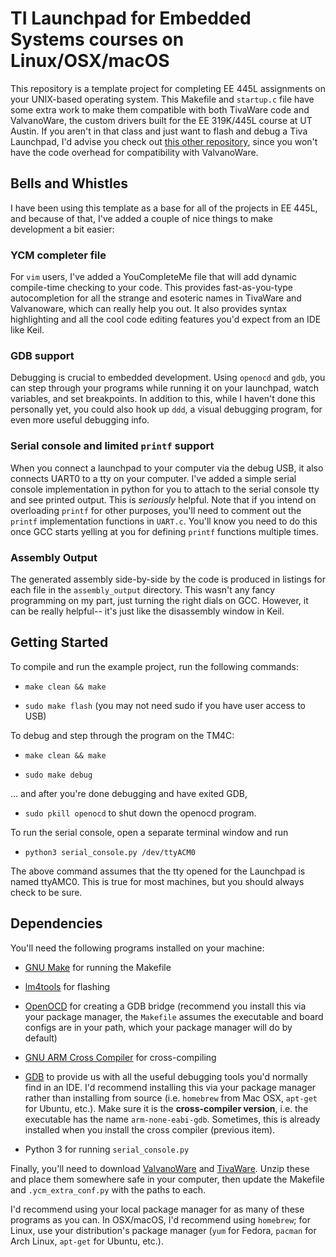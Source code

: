 # TI Launchpad for Embedded Systems courses on Linux/OSX/macOS

This repository is a template project for completing EE 445L assignments on
your UNIX-based operating system. This Makefile and `startup.c` file have some
extra work to make them compatible with both TivaWare code and ValvanoWare, the
custom drivers built for the EE 319K/445L course at UT Austin. If you aren't
in that class and just want to flash and debug a Tiva Launchpad, I'd advise you
check out [this other repository][tiva-project], since you won't have the code
overhead for compatibility with ValvanoWare.

## Bells and Whistles

I have been using this template as a base for all of the projects in EE 445L,
and because of that, I've added a couple of nice things to make development a
bit easier:

### YCM completer file

For `vim` users, I've added a YouCompleteMe file that will add dynamic
compile-time checking to your code. This provides fast-as-you-type
autocompletion for all the strange and esoteric names in TivaWare and
Valvanoware, which can really help you out. It also provides syntax
highlighting and all the cool code editing features you'd expect from an IDE
like Keil.

### GDB support

Debugging is crucial to embedded development. Using `openocd` and `gdb`, you
can step through your programs while running it on your launchpad, watch
variables, and set breakpoints. In addition to this, while I haven't done this
personally yet, you could also hook up `ddd`, a visual debugging program, for
even more useful debugging info.

### Serial console and limited `printf` support

When you connect a launchpad to your computer via the debug USB, it also
connects UART0 to a tty on your computer. I've added a simple serial console
implementation in python for you to attach to the serial console tty and see
printed output. This is *seriously* helpful. Note that if you intend on
overloading `printf` for other purposes, you'll need to comment out the
`printf` implementation functions in `UART.c`. You'll know you need to do this
once GCC starts yelling at you for defining `printf` functions multiple times.

### Assembly Output

The generated assembly side-by-side by the code is produced in listings for
each file in the `assembly_output` directory. This wasn't any fancy programming
on my part, just turning the right dials on GCC. However, it can be really
helpful-- it's just like the disassembly window in Keil.

## Getting Started

To compile and run the example project, run the following commands:

- `make clean && make`

- `sudo make flash` (you may not need sudo if you have user access to USB)

To debug and step through the program on the TM4C:

- `make clean && make`

- `sudo make debug`

... and after you're done debugging and have exited GDB,

- `sudo pkill openocd` to shut down the openocd program.

To run the serial console, open a separate terminal window and run

- `python3 serial_console.py /dev/ttyACM0`

The above command assumes that the tty opened for the Launchpad is named
ttyAMC0. This is true for most machines, but you should always check to be
sure.

## Dependencies

You'll need the following programs installed on your machine:

- [GNU Make][make] for running the Makefile

- [lm4tools][lm4tools-link] for flashing

- [OpenOCD][openocd-link] for creating a GDB bridge (recommend you install this via
  your package manager, the `Makefile` assumes the executable and board configs are
  in your path, which your package manager will do by default)

- [GNU ARM Cross Compiler][gnu-arm] for cross-compiling

- [GDB][GDB] to provide us with all the useful debugging tools you'd normally find
  in an IDE. I'd recommend installing this via your package manager rather than
  installing from source (i.e. `homebrew` from Mac OSX, `apt-get` for Ubuntu,
  etc.). Make sure it is the **cross-compiler version**, i.e. the executable
  has the name `arm-none-eabi-gdb`. Sometimes, this is already installed when
  you install the cross compiler (previous item).

- Python 3 for running `serial_console.py`

Finally, you'll need to download [ValvanoWare][valvoware] and
[TivaWare][tivaware]. Unzip these and place them somewhere safe in your
computer, then update the Makefile and `.ycm_extra_conf.py` with the paths to
each.

I'd recommend using your local package manager for as many of these programs
as you can. In OSX/macOS, I'd recommend using `homebrew`; for Linux, use your
distribution's package manager (`yum` for Fedora, `pacman` for Arch Linux,
`apt-get` for Ubuntu, etc.).

[tiva-project]: https://github.com/ReeceStevens/tiva-project
[make]: https://www.gnu.org/software/make/
[lm4tools-link]: https://github.com/utzig/lm4tools
[openocd-link]: http://openocd.org/
[GDB]: https://www.gnu.org/software/gdb
[gnu-arm]: https://launchpad.net/gcc-arm-embedded/+download
[valvoware]: http://edx-org-utaustinx.s3.amazonaws.com/UT601x/ValvanoWareTM4C123.zip
[tivaware]: http://www.ti.com/tool/sw-tm4c
